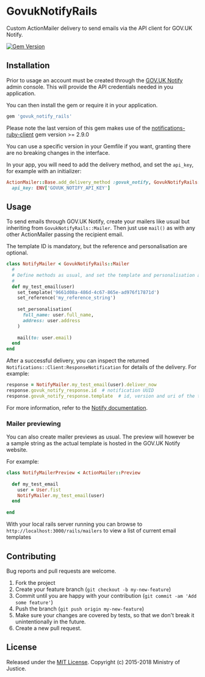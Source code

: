 # GovukNotifyRails

Custom ActionMailer delivery to send emails via the API client for GOV.UK Notify.

[![Gem Version](https://badge.fury.io/rb/govuk_notify_rails.svg)](https://badge.fury.io/rb/govuk_notify_rails)

## Installation

Prior to usage an account must be created through the [GOV.UK Notify](https://www.notifications.service.gov.uk) admin console. This will provide the API credentials needed in you application.

You can then install the gem or require it in your application.

```ruby
gem 'govuk_notify_rails'
```

Please note the last version of this gem makes use of the [notifications-ruby-client](https://github.com/alphagov/notifications-ruby-client) gem version >= 2.9.0

You can use a specific version in your Gemfile if you want, granting there are no breaking changes in the interface.

In your app, you will need to add the delivery method, and set the `api_key`, for example with an initializer:

```ruby
ActionMailer::Base.add_delivery_method :govuk_notify, GovukNotifyRails::Delivery,
  api_key: ENV['GOVUK_NOTIFY_API_KEY']
```

## Usage

To send emails through GOV.UK Notify, create your mailers like usual but inheriting from `GovukNotifyRails::Mailer`. Then just use `mail()` as with any other ActionMailer passing the recipient email.

The template ID is mandatory, but the reference and personalisation are optional.

```ruby
class NotifyMailer < GovukNotifyRails::Mailer
  #
  # Define methods as usual, and set the template and personalisation accordingly
  #
  def my_test_email(user)
    set_template('9661d08a-486d-4c67-865e-ad976f17871d')
    set_reference('my_reference_string')
    
    set_personalisation(
      full_name: user.full_name,
      address: user.address
    )
    
    mail(to: user.email)
  end
end
```

After a successful delivery, you can inspect the returned `Notifications::Client:ResponseNotification` for details of the delivery. For example:

```ruby
response = NotifyMailer.my_test_email(user).deliver_now
response.govuk_notify_response.id  # notification UUID
response.govuk_notify_response.template  # id, version and uri of the template
```

For more information, refer to the [Notify documentation](https://docs.notifications.service.gov.uk/ruby.html#ruby-client-documentation).

### Mailer previewing

You can also create mailer previews as usual. The preview will however be a sample string as the actual template is hosted in the GOV.UK Notify website.

For example:

```ruby
class NotifyMailerPreview < ActionMailer::Preview
  
  def my_test_email
    user = User.fist
    NotifyMailer.my_test_email(user)
  end
  
end
```

With your local rails server running you can browse to ```http://localhost:3000/rails/mailers``` to view a list of current email templates

## Contributing

Bug reports and pull requests are welcome.

1. Fork the project
2. Create your feature branch (`git checkout -b my-new-feature`)
3. Commit until you are happy with your contribution (`git commit -am 'Add some feature'`)
4. Push the branch (`git push origin my-new-feature`)
5. Make sure your changes are covered by tests, so that we don't break it unintentionally in the future.
6. Create a new pull request.

## License

Released under the [MIT License](http://www.opensource.org/licenses/MIT). Copyright (c) 2015-2018 Ministry of Justice.